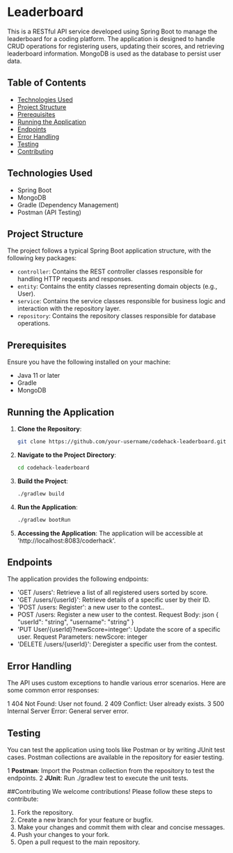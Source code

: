 # Leaderboard

This is a RESTful API service developed using Spring Boot to manage the leaderboard for a coding platform. The application is designed to handle CRUD operations for registering users, updating their scores, and retrieving leaderboard information. MongoDB is used as the database to persist user data.

## Table of Contents

- [Technologies Used](#technologies-used)
- [Project Structure](#project-structure)
- [Prerequisites](#prerequisites)
- [Running the Application](#running-the-application)
- [Endpoints](#endpoints)
- [Error Handling](#error-handling)
- [Testing](#testing)
- [Contributing](#contributing)

## Technologies Used

- Spring Boot
- MongoDB
- Gradle (Dependency Management)
- Postman (API Testing)

## Project Structure

The project follows a typical Spring Boot application structure, with the following key packages:

- `controller`: Contains the REST controller classes responsible for handling HTTP requests and responses.
- `entity`: Contains the entity classes representing domain objects (e.g., User).
- `service`: Contains the service classes responsible for business logic and interaction with the repository layer.
- `repository`: Contains the repository classes responsible for database operations.

## Prerequisites

Ensure you have the following installed on your machine:

- Java 11 or later
- Gradle
- MongoDB

## Running the Application

1. **Clone the Repository**:
   ```bash
   git clone https://github.com/your-username/codehack-leaderboard.git

2. **Navigate to the Project Directory**:
   ```bash
   cd codehack-leaderboard
   ```

3. **Build the Project**:
   ```bash
   ./gradlew build
   ```

4. **Run the Application**:
   ```bash
   ./gradlew bootRun
   ```

5. **Accessing the Application**:
   The application will be accessible at 'http://localhost:8083/coderhack'.

## Endpoints

The application provides the following endpoints:

- 'GET /users': Retrieve a list of all registered users sorted by score.
- 'GET /users/{userId}': Retrieve details of a specific user by their ID.
- 'POST /users: Register': a new user to the contest..
- POST /users: Register a new user to the contest.
      Request Body:
      json
      {
        "userId": "string",
        "username": "string"
      }
- 'PUT User/{userId}?newScore=integer': Update the score of a specific user.
     Request Parameters:
       newScore: integer
- 'DELETE /users/{userId}': Deregister a specific user from the contest.


## Error Handling

The API uses custom exceptions to handle various error scenarios. Here are some common error responses:

1  404 Not Found: User not found.
2  409 Conflict: User already exists.
3  500 Internal Server Error: General server error.

## Testing

You can test the application using tools like Postman or by writing JUnit test cases. Postman collections are available in the repository for easier testing.

1 **Postman**:
  Import the Postman collection from the repository to test the endpoints.
2 **JUnit**:
Run ./gradlew test to execute the unit tests.

##Contributing
We welcome contributions! Please follow these steps to contribute:

1. Fork the repository.
2. Create a new branch for your feature or bugfix.
3. Make your changes and commit them with clear and concise messages.
4. Push your changes to your fork.
5. Open a pull request to the main repository.
